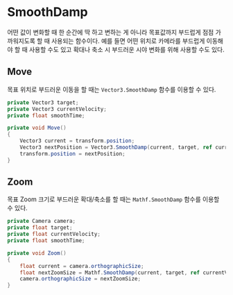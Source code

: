# SmoothDamp

어떤 값이 변화할 때 한 순간에 딱 하고 변하는 게 아니라 목표값까지 부드럽게 점점 가까워지도록 할 때 사용되는 함수이다. 예를 들면 어떤 위치로 카메라를 부드럽게 이동해야 할 때 사용할 수도 있고 확대나 축소 시 부드러운 시야 변화를 위해 사용할 수도 있다.

## Move

목표 위치로 부드러운 이동을 할 때는 `Vector3.SmoothDamp` 함수를 이용할 수 있다.

```cs
private Vector3 target;
private Vector3 currentVelocity;
private float smoothTime;

private void Move()
{
    Vector3 current = transform.position;
    Vector3 nextPosition = Vector3.SmoothDamp(current, target, ref currentVelocity, smmothTime);
    transform.position = nextPosition;
}
```

## Zoom

목표 Zoom 크기로 부드러운 확대/축소를 할 때는 `Mathf.SmoothDamp` 함수를 이용할 수 있다.

```cs
private Camera camera;
private float target;
private float currentVelocity;
private float smoothTime;

private void Zoom()
{
    float current = camera.orthographicSize;
    float nextZoomSize = Mathf.SmoothDamp(current, target, ref currentVelocity, smoothTime);
    camera.orthographicSize = nextZoomSize;
}
```
